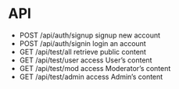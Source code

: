 # API

-   POST /api/auth/signup signup new account
-   POST /api/auth/signin login an account
-   GET /api/test/all retrieve public content
-   GET /api/test/user access User’s content
-   GET /api/test/mod access Moderator’s content
-   GET /api/test/admin access Admin’s content
